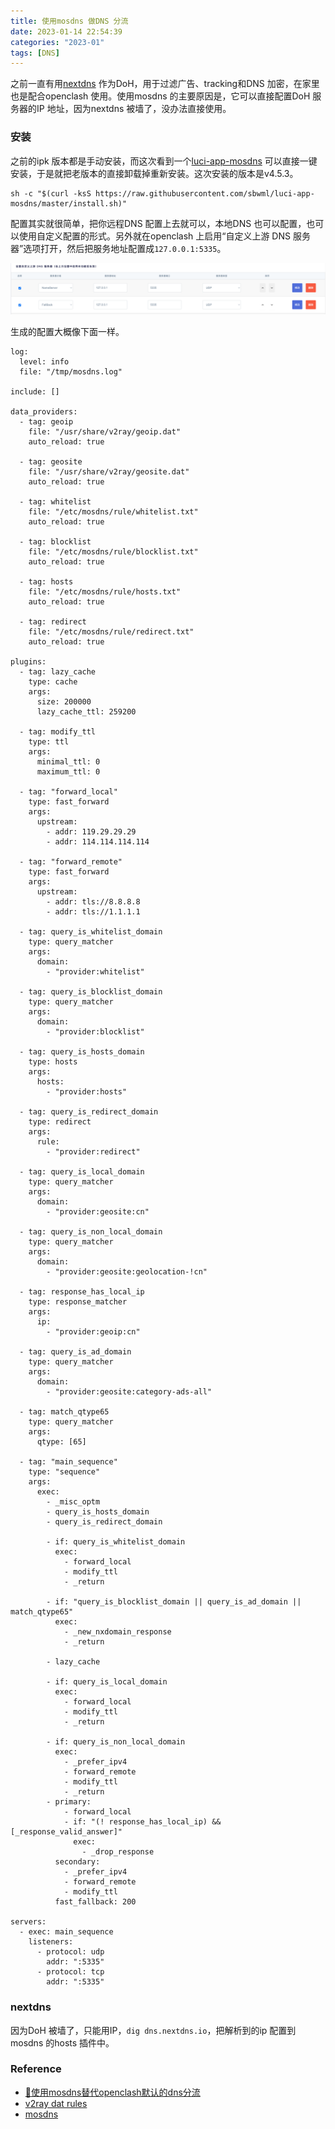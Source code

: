 ```yaml
---
title: 使用mosdns 做DNS 分流
date: 2023-01-14 22:54:39
categories: "2023-01"
tags: [DNS]
---
```


之前一直有用[nextdns](https://nextdns.io/) 作为DoH，用于过滤广告、tracking和DNS 加密，在家里也是配合openclash 使用。使用mosdns 的主要原因是，它可以直接配置DoH 服务器的IP 地址，因为nextdns 被墙了，没办法直接使用。

### 安装

之前的ipk 版本都是手动安装，而这次看到一个[luci-app-mosdns](https://github.com/sbwml/luci-app-mosdns) 可以直接一键安装，于是就把老版本的直接卸载掉重新安装。这次安装的版本是v4.5.3。

```
sh -c "$(curl -ksS https://raw.githubusercontent.com/sbwml/luci-app-mosdns/master/install.sh)"
```

配置其实就很简单，把你远程DNS 配置上去就可以，本地DNS 也可以配置，也可以使用自定义配置的形式。另外就在openclash 上启用“自定义上游 DNS 服务器”选项打开，然后把服务地址配置成`127.0.0.1:5335`。

![](/assets/openclash-dns.png)

生成的配置大概像下面一样。

```
log:
  level: info
  file: "/tmp/mosdns.log"

include: []

data_providers:
  - tag: geoip
    file: "/usr/share/v2ray/geoip.dat"
    auto_reload: true

  - tag: geosite
    file: "/usr/share/v2ray/geosite.dat"
    auto_reload: true

  - tag: whitelist
    file: "/etc/mosdns/rule/whitelist.txt"
    auto_reload: true

  - tag: blocklist
    file: "/etc/mosdns/rule/blocklist.txt"
    auto_reload: true

  - tag: hosts
    file: "/etc/mosdns/rule/hosts.txt"
    auto_reload: true

  - tag: redirect
    file: "/etc/mosdns/rule/redirect.txt"
    auto_reload: true

plugins:
  - tag: lazy_cache
    type: cache
    args:
      size: 200000
      lazy_cache_ttl: 259200

  - tag: modify_ttl
    type: ttl
    args:
      minimal_ttl: 0
      maximum_ttl: 0

  - tag: "forward_local"
    type: fast_forward
    args:
      upstream:
        - addr: 119.29.29.29
        - addr: 114.114.114.114

  - tag: "forward_remote"
    type: fast_forward
    args:
      upstream:
        - addr: tls://8.8.8.8
        - addr: tls://1.1.1.1

  - tag: query_is_whitelist_domain
    type: query_matcher
    args:
      domain:
        - "provider:whitelist"

  - tag: query_is_blocklist_domain
    type: query_matcher
    args:
      domain:
        - "provider:blocklist"

  - tag: query_is_hosts_domain
    type: hosts
    args:
      hosts:
        - "provider:hosts"

  - tag: query_is_redirect_domain
    type: redirect
    args:
      rule:
        - "provider:redirect"

  - tag: query_is_local_domain
    type: query_matcher
    args:
      domain:
        - "provider:geosite:cn"

  - tag: query_is_non_local_domain
    type: query_matcher
    args:
      domain:
        - "provider:geosite:geolocation-!cn"

  - tag: response_has_local_ip
    type: response_matcher
    args:
      ip:
        - "provider:geoip:cn"

  - tag: query_is_ad_domain
    type: query_matcher
    args:
      domain:
        - "provider:geosite:category-ads-all"

  - tag: match_qtype65
    type: query_matcher
    args:
      qtype: [65]

  - tag: "main_sequence"
    type: "sequence"
    args:
      exec:
        - _misc_optm
        - query_is_hosts_domain
        - query_is_redirect_domain

        - if: query_is_whitelist_domain
          exec:
            - forward_local
            - modify_ttl
            - _return

        - if: "query_is_blocklist_domain || query_is_ad_domain || match_qtype65"
          exec:
            - _new_nxdomain_response
            - _return

        - lazy_cache

        - if: query_is_local_domain
          exec:
            - forward_local
            - modify_ttl
            - _return

        - if: query_is_non_local_domain
          exec:
            - _prefer_ipv4
            - forward_remote
            - modify_ttl
            - _return
        - primary:
            - forward_local
            - if: "(! response_has_local_ip) && [_response_valid_answer]"
              exec:
                - _drop_response
          secondary:
            - _prefer_ipv4
            - forward_remote
            - modify_ttl
          fast_fallback: 200

servers:
  - exec: main_sequence
    listeners:
      - protocol: udp
        addr: ":5335"
      - protocol: tcp
        addr: ":5335"
```

### nextdns

因为DoH 被墙了，只能用IP，`dig dns.nextdns.io`，把解析到的ip 配置到mosdns 的hosts 插件中。


### Reference

* [🚀使用mosdns替代openclash默认的dns分流](https://kuokuo.io/2022/03/24/openclash-with-mosdns/)
* [v2ray dat rules](https://github.com/Loyalsoldier/v2ray-rules-dat/releases)
* [mosdns](https://irine-sistiana.gitbook.io/mosdns-wiki/)